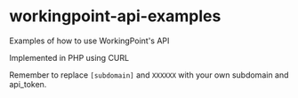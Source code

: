 workingpoint-api-examples
=========================

Examples of how to use WorkingPoint's API

Implemented in PHP using CURL

Remember to replace `[subdomain]` and `XXXXXX` with your own subdomain and api_token.
